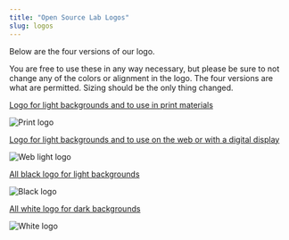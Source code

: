 ```yaml
---
title: "Open Source Lab Logos"
slug: logos
---
```


Below are the four versions of our logo.

You are free to use these in any way necessary, but please be sure to not change any of the colors or alignment in the
logo. The four versions are what are permitted. Sizing should be the only thing changed.

[Logo for light backgrounds and to use in print materials](/images/osllogo-print_0.png)

![Print logo](/images/osllogo-print_0.png#center)

[Logo for light backgrounds and to use on the web or with a digital display](/images/osllogo-web_0.png)

![Web light logo](/images/osllogo-web_0.png#center)

[All black logo for light backgrounds](/images/osllogo-black_0.png)

![Black logo](/images/osllogo-black_0.png#center)

[All white logo for dark backgrounds](/images/osllogo-white_0.png)

![White logo](/images/osllogo-white_0.png#center-white)
